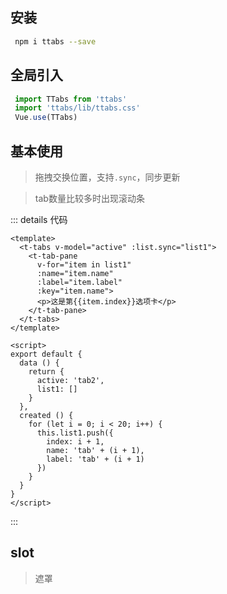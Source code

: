 
## 安装
```bash
 npm i ttabs --save
```

## 全局引入 
```js
 import TTabs from 'ttabs'
 import 'ttabs/lib/ttabs.css'
 Vue.use(TTabs)
```

## 基本使用

> 拖拽交换位置，支持`.sync`，同步更新

<demo-base />

> tab数量比较多时出现滚动条

<demo-scroller />

::: details 代码
```vue
<template>
  <t-tabs v-model="active" :list.sync="list1">
    <t-tab-pane 
      v-for="item in list1" 
      :name="item.name" 
      :label="item.label" 
      :key="item.name">
      <p>这是第{{item.index}}选项卡</p>
    </t-tab-pane>
  </t-tabs>
</template>

<script>
export default {
  data () {
    return {
      active: 'tab2',
      list1: []
    }
  },
  created () {
    for (let i = 0; i < 20; i++) {
      this.list1.push({
        index: i + 1,
        name: 'tab' + (i + 1),
        label: 'tab' + (i + 1)
      })
    }
  }
}
</script>
```
:::

## slot
> 遮罩

<demo-mask />
